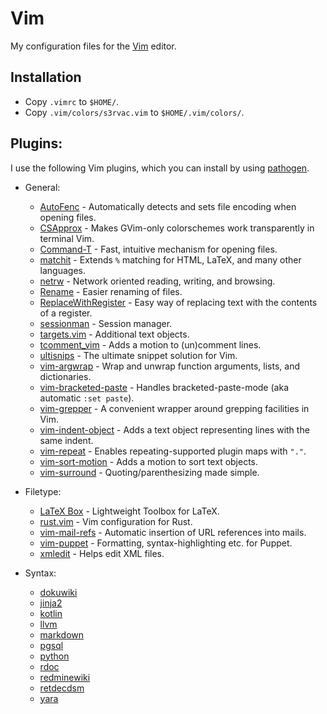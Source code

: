 # Vim

My configuration files for the [Vim](http://www.vim.org/) editor.

## Installation

* Copy `.vimrc` to `$HOME/`.
* Copy `.vim/colors/s3rvac.vim` to `$HOME/.vim/colors/`.

## Plugins:

I use the following Vim plugins, which you can install by using
[pathogen](https://github.com/tpope/vim-pathogen).

* General:
  * [AutoFenc](https://github.com/s3rvac/AutoFenc) - Automatically detects and sets file encoding when opening files.
  * [CSApprox](https://github.com/godlygeek/csapprox) - Makes GVim-only colorschemes work transparently in terminal Vim.
  * [Command-T](https://github.com/wincent/command-t) - Fast, intuitive mechanism for opening files.
  * [matchit](http://www.vim.org/scripts/script.php?script_id=39) - Extends `%` matching for HTML, LaTeX, and many other languages.
  * [netrw](http://www.vim.org/scripts/script.php?script_id=1075) - Network oriented reading, writing, and browsing.
  * [Rename](http://www.vim.org/scripts/script.php?script_id=1928) - Easier renaming of files.
  * [ReplaceWithRegister](https://github.com/vim-scripts/ReplaceWithRegister) - Easy way of replacing text with the contents of a register.
  * [sessionman](http://www.vim.org/scripts/script.php?script_id=2010) - Session manager.
  * [targets.vim](https://github.com/wellle/targets.vim) - Additional text objects.
  * [tcomment_vim](https://github.com/tomtom/tcomment_vim) - Adds a motion to (un)comment lines.
  * [ultisnips](https://github.com/SirVer/ultisnips) - The ultimate snippet solution for Vim.
  * [vim-argwrap](https://github.com/FooSoft/vim-argwrap) - Wrap and unwrap function arguments, lists, and dictionaries.
  * [vim-bracketed-paste](https://github.com/ConradIrwin/vim-bracketed-paste) - Handles bracketed-paste-mode (aka automatic `:set paste`).
  * [vim-grepper](https://github.com/mhinz/vim-grepper) - A convenient wrapper around grepping facilities in Vim.
  * [vim-indent-object](https://github.com/michaeljsmith/vim-indent-object) - Adds a text object representing lines with the same indent.
  * [vim-repeat](https://github.com/tpope/vim-repeat) - Enables repeating-supported plugin maps with `"."`.
  * [vim-sort-motion](https://github.com/christoomey/vim-sort-motion) - Adds a motion to sort text objects.
  * [vim-surround](https://github.com/tpope/vim-surround) - Quoting/parenthesizing made simple.

* Filetype:
  * [LaTeX Box](https://github.com/LaTeX-Box-Team/LaTeX-Box) - Lightweight Toolbox for LaTeX.
  * [rust.vim](https://github.com/rust-lang/rust.vim) - Vim configuration for Rust.
  * [vim-mail-refs](https://github.com/sopticek/vim-mail-refs) - Automatic insertion of URL references into mails.
  * [vim-puppet](https://github.com/rodjek/vim-puppet) - Formatting, syntax-highlighting etc. for Puppet.
  * [xmledit](https://github.com/sukima/xmledit) - Helps edit XML files.

* Syntax:
  * [dokuwiki](https://github.com/nblock/vim-dokuwiki)
  * [jinja2](https://github.com/Glench/Vim-Jinja2-Syntax)
  * [kotlin](https://github.com/udalov/kotlin-vim)
  * [llvm](https://llvm.org/svn/llvm-project/llvm/trunk/utils/vim/syntax/llvm.vim)
  * [markdown](https://github.com/plasticboy/vim-markdown)
  * [pgsql](https://github.com/lifepillar/pgsql.vim)
  * [python](https://github.com/hdima/python-syntax)
  * [rdoc](https://github.com/depuracao/vim-rdoc)
  * [redminewiki](https://github.com/s3rvac/vim-syntax-redminewiki)
  * [retdecdsm](https://github.com/s3rvac/vim-syntax-retdecdsm)
  * [yara](https://github.com/s3rvac/vim-syntax-yara)
